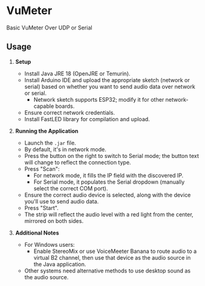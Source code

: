 # VuMeter
Basic VuMeter Over UDP or Serial

## Usage

1. **Setup**
   - Install Java JRE 18 (OpenJRE or Temurin).
   - Install Arduino IDE and upload the appropriate sketch (network or serial) based on whether you want to send audio data over network or serial.
     - Network sketch supports ESP32; modify it for other network-capable boards.
   - Ensure correct network credentials.
   - Install FastLED library for compilation and upload.

2. **Running the Application**
   - Launch the `.jar` file.
   - By default, it's in network mode.
   - Press the button on the right to switch to Serial mode; the button text will change to reflect the connection type.
   - Press "Scan":
     - For network mode, it fills the IP field with the discovered IP.
     - For Serial mode, it populates the Serial dropdown (manually select the correct COM port).
   - Ensure the correct audio device is selected, along with the device you'll use to send audio data.
   - Press "Start".
   - The strip will reflect the audio level with a red light from the center, mirrored on both sides.

3. **Additional Notes**
   - For Windows users:
     - Enable StereoMix or use VoiceMeeter Banana to route audio to a virtual B2 channel, then use that device as the audio source in the Java application.
   - Other systems need alternative methods to use desktop sound as the audio source.
